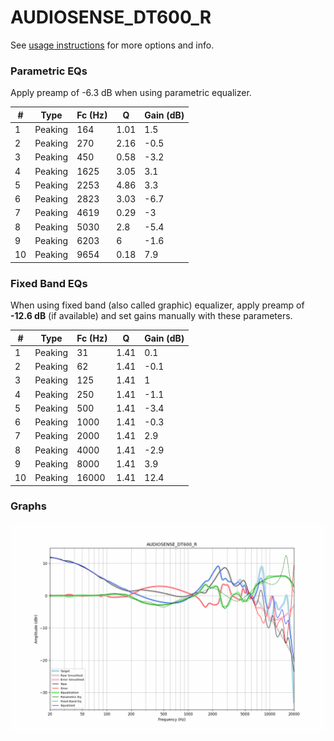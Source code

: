 # AUDIOSENSE_DT600_R
See [usage instructions](https://github.com/jaakkopasanen/AutoEq#usage) for more options and info.

### Parametric EQs
Apply preamp of -6.3 dB when using parametric equalizer.

|   # | Type    |   Fc (Hz) |    Q |   Gain (dB) |
|-----|---------|-----------|------|-------------|
|   1 | Peaking |       164 | 1.01 |         1.5 |
|   2 | Peaking |       270 | 2.16 |        -0.5 |
|   3 | Peaking |       450 | 0.58 |        -3.2 |
|   4 | Peaking |      1625 | 3.05 |         3.1 |
|   5 | Peaking |      2253 | 4.86 |         3.3 |
|   6 | Peaking |      2823 | 3.03 |        -6.7 |
|   7 | Peaking |      4619 | 0.29 |        -3   |
|   8 | Peaking |      5030 | 2.8  |        -5.4 |
|   9 | Peaking |      6203 | 6    |        -1.6 |
|  10 | Peaking |      9654 | 0.18 |         7.9 |

### Fixed Band EQs
When using fixed band (also called graphic) equalizer, apply preamp of **-12.6 dB** (if available) and set gains manually with these parameters.

|   # | Type    |   Fc (Hz) |    Q |   Gain (dB) |
|-----|---------|-----------|------|-------------|
|   1 | Peaking |        31 | 1.41 |         0.1 |
|   2 | Peaking |        62 | 1.41 |        -0.1 |
|   3 | Peaking |       125 | 1.41 |         1   |
|   4 | Peaking |       250 | 1.41 |        -1.1 |
|   5 | Peaking |       500 | 1.41 |        -3.4 |
|   6 | Peaking |      1000 | 1.41 |        -0.3 |
|   7 | Peaking |      2000 | 1.41 |         2.9 |
|   8 | Peaking |      4000 | 1.41 |        -2.9 |
|   9 | Peaking |      8000 | 1.41 |         3.9 |
|  10 | Peaking |     16000 | 1.41 |        12.4 |

### Graphs
![](./AUDIOSENSE_DT600_R.png)
